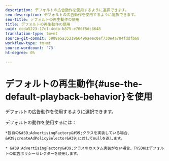 ```yaml
---
description: デフォルトの広告動作を使用するように選択できます。
seo-description: デフォルトの広告動作を使用するように選択できます。
seo-title: デフォルトの再生動作の使用
title: デフォルトの再生動作の使用
uuid: ccda5223-17c1-4cda-b875-e706f5dc8648
translation-type: tm+mt
source-git-commit: 5908e5a3521966496aeec0ef730e4a704fddfb68
workflow-type: tm+mt
source-wordcount: '73'
ht-degree: 0%

---
```



# デフォルトの再生動作{#use-the-default-playback-behavior}を使用

デフォルトの広告動作を使用するように選択できます。

デフォルトの動作を使用するには：

    *独自の&#39;AdvertisingFactory&#39;クラスを実装している場合、&#39;createAdPolicySelector&#39;に対してnullを返します。
    
    * &#39;AdvertisingFactory&#39;クラスのカスタム実装がない場合、TVSDKはデフォルトの広告ポリシーセレクターを使用します。